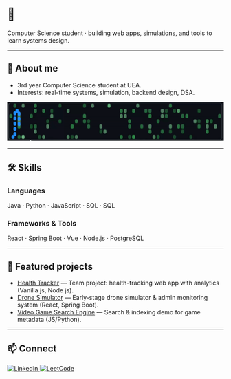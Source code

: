 # 👋 
Computer Science student  · building web apps, simulations, and tools to learn systems design.

---

## 🔭 About me
- 3rd year Computer Science student at UEA.
- Interests: real-time systems, simulation, backend design, DSA.


<p align="center">
  <img src="assests/snake.gif" alt="Snake demo" width="700"/>
</p>

---

## 🛠️ Skills
### Languages
Java · Python · JavaScript · SQL · SQL

### Frameworks & Tools
React · Spring Boot · Vue · Node.js · PostgreSQL


---

## 🚀 Featured projects
- [Health Tracker](https://github.com/ConnorGowerr/Software-Engineering-project) — Team project: health-tracking web app with analytics (Vanilla js, Node js).
- [Drone Simulator](https://github.com/fawkeso16/RoughDroneMontor-SimService-first-rough-draft-) — Early-stage drone simulator & admin monitoring system (React, Spring Boot).
- [Video Game Search Engine](https://github.com/fawkeso16/Videogame-ir-searchengine) — Search & indexing demo for game metadata (JS/Python).


---

## 📫 Connect
<a href="https://www.linkedin.com/in/oliver-fawkes-b96078185">
  <img src="https://img.shields.io/badge/LinkedIn-Profile-blue?style=for-the-badge&logo=linkedin&logoColor=white" alt="LinkedIn"/>
</a>
<a href="https://leetcode.com/u/Oliver_f/">
  <img src="https://img.shields.io/badge/LeetCode-Profile-orange?style=for-the-badge&logo=leetcode&logoColor=white" alt="LeetCode"/>
</a>


